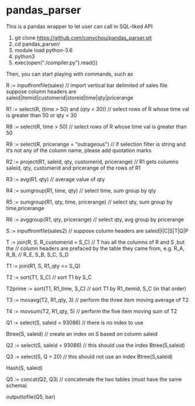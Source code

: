 # pandas_parser

This is a pandas wrapper to let user can call in SQL-liked API

1. git clone https://github.com/conychou/pandas_parser.git
2. cd pandas_parser/
3. module load python-3.6
4. python3
5. exec(open("./compiler.py").read())

Then, you can start playing with commands, such as

R := inputfromfile(sales) // import vertical bar delimited of sales file. suppose column headers are saleid|itemid|customerid|storeid|time|qty|pricerange

R1 := select(R, (time > 50) and (qty < 30)) // select rows of R whose time val is greater than 50 or qty < 30

R8 := select(R, time > 50) // select rows of R whose time val is greater than 50

R9 := select(R, pricerange = "outrageous")		// if selection filter is string and it’s not any of the column name, please add quotation marks

R2 := project(R1, saleid, qty, customerid, pricerange)  // R1 gets columns saleid, qty, customerid and pricerange of the rows of R1 

R3 := avg(R1, qty) // average value of qty

R4 := sumgroup(R1, time, qty) // select time, sum group by qty

R5 := sumgroup(R1, qty, time, pricerange) // select qty, sum group by time,pricerange 

R6 := avggroup(R1, qty, pricerange) // select qty, avg group by pricerange

S := inputfromfile(sales2) // suppose column headers are saleid|I|C|S|T|Q|P

T := join(R, S, R_customerid = S_C) // T has all the columns of R and S ,but the
   // column headers are prefaced by the table they came from, e.g. R_A, R_B, 
   // R_E, S_B, S_C, S_D

T1 := join(R1, S, R1_qty <= S_Q)   

T2 := sort(T1, S_C) // sort T1 by S_C

T2prime := sort(T1, R1_time, S_C) // sort T1 by R1_itemid, S_C (in that order)

T3 := movavg(T2, R1_qty, 3) // perform the three item moving average of T2

T4 := movsum(T2, R1_qty, 5) // perform the five item moving sum of T2

Q1 := select(S, saleid = 93086) // there is no index to use

Btree(S, saleid) // create an index on S based on column saleid

Q2 := select(S, saleid = 93086) // this should use the index Btree(S,saleid)

Q3 := select(S, Q > 20) // this should not use an index Btree(S,saleid)

Hash(S, saleid)

Q5 := concat(Q2, Q3) // concatenate the two tables (must have the same schema)

outputtofile(Q5, bar)

